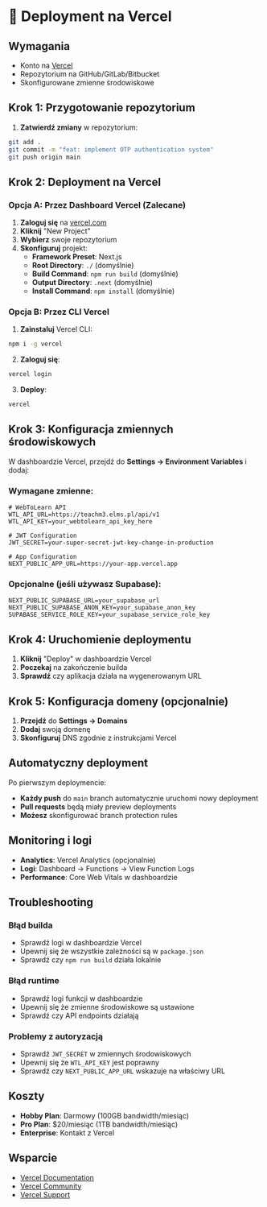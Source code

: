 # 🚀 Deployment na Vercel

## Wymagania

- Konto na [Vercel](https://vercel.com)
- Repozytorium na GitHub/GitLab/Bitbucket
- Skonfigurowane zmienne środowiskowe

## Krok 1: Przygotowanie repozytorium

1. **Zatwierdź zmiany** w repozytorium:
```bash
git add .
git commit -m "feat: implement OTP authentication system"
git push origin main
```

## Krok 2: Deployment na Vercel

### Opcja A: Przez Dashboard Vercel (Zalecane)

1. **Zaloguj się** na [vercel.com](https://vercel.com)
2. **Kliknij** "New Project"
3. **Wybierz** swoje repozytorium
4. **Skonfiguruj** projekt:
   - **Framework Preset**: Next.js
   - **Root Directory**: `./` (domyślnie)
   - **Build Command**: `npm run build` (domyślnie)
   - **Output Directory**: `.next` (domyślnie)
   - **Install Command**: `npm install` (domyślnie)

### Opcja B: Przez CLI Vercel

1. **Zainstaluj** Vercel CLI:
```bash
npm i -g vercel
```

2. **Zaloguj się**:
```bash
vercel login
```

3. **Deploy**:
```bash
vercel
```

## Krok 3: Konfiguracja zmiennych środowiskowych

W dashboardzie Vercel, przejdź do **Settings → Environment Variables** i dodaj:

### Wymagane zmienne:

```env
# WebToLearn API
WTL_API_URL=https://teachm3.elms.pl/api/v1
WTL_API_KEY=your_webtolearn_api_key_here

# JWT Configuration
JWT_SECRET=your-super-secret-jwt-key-change-in-production

# App Configuration
NEXT_PUBLIC_APP_URL=https://your-app.vercel.app
```

### Opcjonalne (jeśli używasz Supabase):

```env
NEXT_PUBLIC_SUPABASE_URL=your_supabase_url
NEXT_PUBLIC_SUPABASE_ANON_KEY=your_supabase_anon_key
SUPABASE_SERVICE_ROLE_KEY=your_supabase_service_role_key
```

## Krok 4: Uruchomienie deploymentu

1. **Kliknij** "Deploy" w dashboardzie Vercel
2. **Poczekaj** na zakończenie builda
3. **Sprawdź** czy aplikacja działa na wygenerowanym URL

## Krok 5: Konfiguracja domeny (opcjonalnie)

1. **Przejdź** do **Settings → Domains**
2. **Dodaj** swoją domenę
3. **Skonfiguruj** DNS zgodnie z instrukcjami Vercel

## Automatyczny deployment

Po pierwszym deploymencie:
- **Każdy push** do `main` branch automatycznie uruchomi nowy deployment
- **Pull requests** będą miały preview deployments
- **Możesz** skonfigurować branch protection rules

## Monitoring i logi

- **Analytics**: Vercel Analytics (opcjonalnie)
- **Logi**: Dashboard → Functions → View Function Logs
- **Performance**: Core Web Vitals w dashboardzie

## Troubleshooting

### Błąd builda
- Sprawdź logi w dashboardzie Vercel
- Upewnij się że wszystkie zależności są w `package.json`
- Sprawdź czy `npm run build` działa lokalnie

### Błąd runtime
- Sprawdź logi funkcji w dashboardzie
- Upewnij się że zmienne środowiskowe są ustawione
- Sprawdź czy API endpoints działają

### Problemy z autoryzacją
- Sprawdź `JWT_SECRET` w zmiennych środowiskowych
- Upewnij się że `WTL_API_KEY` jest poprawny
- Sprawdź czy `NEXT_PUBLIC_APP_URL` wskazuje na właściwy URL

## Koszty

- **Hobby Plan**: Darmowy (100GB bandwidth/miesiąc)
- **Pro Plan**: $20/miesiąc (1TB bandwidth/miesiąc)
- **Enterprise**: Kontakt z Vercel

## Wsparcie

- [Vercel Documentation](https://vercel.com/docs)
- [Vercel Community](https://github.com/vercel/vercel/discussions)
- [Vercel Support](https://vercel.com/support)
